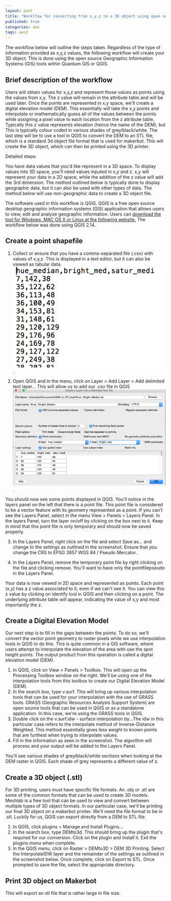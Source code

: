 ```yaml
---
layout: post
title: "Worklfow for converting from x,y,z to a 3D object using open source tools"
published: true
categories: aws
tags: aws2
---
```


The workflow below will outline the steps taken. Regardless of the type of information provided as x,y,z values, the following workflow will create your 3D object. This is done using the open source Geographic Information Systems (GIS) tools within Quantum GIS or QGIS.

Brief description of the workflow
----------------------------------

Users will obtain values for x,y,z and represent those values as points using the values from x,y. The z value will remain in the attribute table and will be used later. Once the points are represented in x,y space, we'll create a digital elevation model (DEM). This essentially will take the x,y points and interpolate or mathematically guess all of the values between the points while assigning a pixel value to each location from the z attribute table. Typically this z value represents elevation (hence the name of the DEM), but This is typically colour coded in various shades of grey/black/white. The last step will be to use a tool in QGIS to convert the DEM to an STL file, which is a standard 3d object file format that is used for makerbot. This will create the 3D object, which can then be printed using the 3D printer.


Detailed steps:

You have data values that you'd like represent in a 3D space. To display values into 3D space, you'll need values inputed in x,y and z. x,y will represent your data in a 2D space, while the addition of the z value will add the 3rd dimension. The method outlined below is typically done to display geographic data, but it can also be used with other types of data. The method below will use non-geographic data to create a 3D object file.

The software used in this workflow is QGIS. QGIS is a free open source desktop geographic information systems (GIS) application that allows users to view, edit and analyze geographic information. Users can [download the tool for Windows, MAC OS X or Linux at the following website.](http://www.qgis.org/en/site/forusers/download.html "download") The workflow below was done using QGIS 2.14.

Create a point shapefile
------------------------

1. Collect or ensure that you have a comma-separated file (.csv) with values of x,y,z. This is displayed in a text editor, but it can also be viewed as tabular data. ![Comma seperated values](images/csv.png "Comma seperated values").

2. Open QGIS and in the menu, click on Layer > Add Layer > Add delimited text layer... This will allow us to add our .csv file in QGIS ![Add delimited layer](images/importcsv.png "Add delimited layer").

You should now see some points displayed in QGIS. You'll notice in the layers panel on the left that there is a point file. This point file is considered to be a vector feature with its geometry represented as a point. If you can't see the Layers Panel, select in the menu View > Panels > Layers Panel. In the layers Panel, turn the layer on/off by clicking on the box next to it. Keep in mind that this point file is only temporary and should now be saved properly.

3. In the Layers Panel, right click on the file and select Save as... and change to the settings as outlined in the screenshot. Ensure that you change the CRS to EPSG 3857 WGS 84 / Pseudo Mercator.

4. In the Layers Panel, remove the temporary point file by right clicking on the file and clicking remove. You'll want to have only the pointfilepseudo in the Layers Panel.

Your data is now viewed in 2D space and represented as points. Each point (x,y) has a z value associated to it, even if we can't see it. You can view this z value by clicking on identify tool in QGIS and then clicking on a point. The underlying attribute table will appear, indicating the value of x,y and most importantly the z.

Create a Digital Elevation Model
---------------------------------

Our next step is to fill in the gaps between the points. To do so, we'll convert the vector point geometry to raster pixels while we use interpolation tools in QGIS to do this. This is quite common in a GIS software, where users attempt to interpolate the elevation of the area with use the spot height points. The output product from this operation is called a digital elevation model (DEM).

  1. In QGIS, click on View > Panels > Toolbox. This will open up the Processing Toolbox window on the right. We'll be using one of the interpolation tools from this toolbox to create our Digital Elevation Model (DEM).
  2. In the search box, type v.surf. This will bring up various interpolation tools that can be used for your interpolation with the use of GRASS tools. GRASS (Geographic Resources Analysis Support System) are open source tools that can be used in QGIS or as a standalone application. In this case, we're using the GRASS tools in QGIS.
  3. Double click on the v.surf.idw - surface interpolation by...The idw in this particular case refers to the interpolate method of Inverse-Distance Weighted. This method essentially gives less weight to known points that are furthest when trying to interpolate values.
  4. Fill in the information as seen in the screenshot. The algorithm will process and your output will be added to the Layers Panel.

  You'll see various shades of grey/black/white sections when looking at the DEM raster in QGIS. Each shade of grey represents a different value of z.

Create a 3D object (.stl)
------------------------------

For 3D printing, users must have specific file formats. An .obj or .stl are some of the common formats that can be used to create 3D models. Meshlab is a free tool that can be used to view and convert between multiple types of 3D object formats. In our particular case, we'll be printing our final 3D object on a makerbot printer. We'll need the file format to be in .stl. Luckily for us, QGIS can export directly from a DEM to STL file.

  1. In QGIS, click plugins > Manage and Install Plugins...
  2. In the search box, type DEMto3d. This should bring up the plugin that's required for our conversion. Click on the plugin and install it. Exit the plugins menu when complete.
  3. In the QGIS menu, click on Raster > DEMto3D > DEM 3D Printing. Select the InterpolateIDW layer and the remainder of the settings as outlined in the screenshot below. Once complete, click on Export to STL. Once prompted to save the file, select the appropriate directory.

Print 3D object on Makerbot
--------------------------

This will export an stl file that is rather large in file size.
